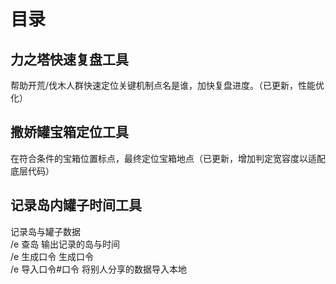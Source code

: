 # 目录
## 力之塔快速复盘工具
帮助开荒/伐木人群快速定位关键机制点名是谁，加快复盘进度。（已更新，性能优化）
## 撒娇罐宝箱定位工具
在符合条件的宝箱位置标点，最终定位宝箱地点（已更新，增加判定宽容度以适配底层代码）
## 记录岛内罐子时间工具
记录岛与罐子数据  
/e 查岛       输出记录的岛与时间  
/e 生成口令    生成口令  
/e 导入口令#口令      将别人分享的数据导入本地  
